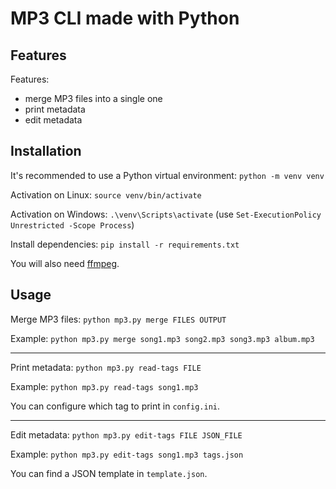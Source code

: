 # MP3 CLI made with Python

## Features

Features:
- merge MP3 files into a single one
- print metadata
- edit metadata

## Installation

It's recommended to use a Python virtual environment: `python -m venv venv`

Activation on Linux: `source venv/bin/activate`

Activation on Windows: `.\venv\Scripts\activate` (use `Set-ExecutionPolicy Unrestricted -Scope Process`)

Install dependencies: `pip install -r requirements.txt`

You will also need [ffmpeg](https://www.ffmpeg.org/).

## Usage

Merge MP3 files: `python mp3.py merge FILES OUTPUT`

Example: `python mp3.py merge song1.mp3 song2.mp3 song3.mp3 album.mp3`

---

Print metadata: `python mp3.py read-tags FILE`

Example: `python mp3.py read-tags song1.mp3`

You can configure which tag to print in `config.ini`.

---

Edit metadata: `python mp3.py edit-tags FILE JSON_FILE`

Example: `python mp3.py edit-tags song1.mp3 tags.json`

You can find a JSON template in `template.json`.
